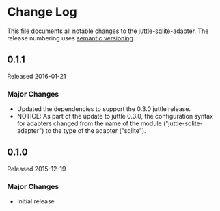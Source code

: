 # Change Log
This file documents all notable changes to the juttle-sqlite-adapter. The release numbering uses [semantic versioning](http://semver.org).

## 0.1.1
Released 2016-01-21

### Major Changes
- Updated the dependencies to support the 0.3.0 juttle release.
- NOTICE: As part of the update to juttle 0.3.0, the configuration syntax for adapters changed from the name of the module ("juttle-sqlite-adapter") to the type of the adapter ("sqlite").

## 0.1.0
Released 2015-12-19

### Major Changes
- Initial release
